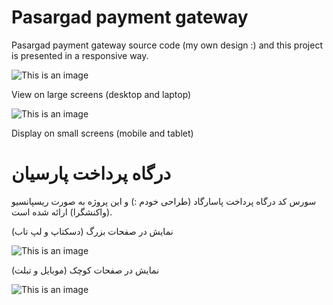 # Pasargad payment gateway
Pasargad payment gateway source code (my own design :) and this project is presented in a responsive way.

![This is an image](https://www.uplooder.net/img/image/19/684f2f61a607dc18c6a3996ae23d84f7/1.JPG)

View on large screens (desktop and laptop)

![This is an image](https://www.uplooder.net/img/image/4/191fb3a50218513ecced4dd3674dabeb/2.JPG)

Display on small screens (mobile and tablet)

# درگاه پرداخت پارسیان
سورس کد درگاه پرداخت پاسارگاد (طراحی خودم :) و این پروژه به صورت ریسپانسیو (واکنشگرا) ارائه شده است.

نمایش در صفحات بزرگ (دسکتاپ و لپ تاب)


![This is an image](https://www.uplooder.net/img/image/19/684f2f61a607dc18c6a3996ae23d84f7/1.JPG)


نمایش در صفحات کوچک (موبایل و تبلت)

![This is an image](https://www.uplooder.net/img/image/4/191fb3a50218513ecced4dd3674dabeb/2.JPG)
